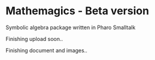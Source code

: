 # Mathemagics - Beta version
Symbolic algebra package written in Pharo Smalltalk

Finishing upload soon..

Finishing document and images..
